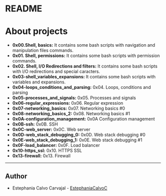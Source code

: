 # README

# About projects

- **0x00.Shell, basics:** It contains some bash scripts with navigation and manipulation files commands.
- **0x01. Shell, permissions:** It contains some bash scripts with permission commands.
- **0x02. Shell, I/O Redirections and filters:** It contains some bash scripts with I/O redirections and special caracters.
- **0x03-shell_variables_expansions:** It contains some bash scripts with variables and expansions.
- **0x04-loops_conditions_and_parsing:** 0x04. Loops, conditions and parsing
- **0x05-processes_and_signals:** 0x05. Processes and signals
- **0x06-regular_expressions:** 0x06. Regular expression
- **0x07-networking_basics:** 0x07. Networking basics #0
- **0x08-networking_basics_2:** 0x08. Networking basics #1
- **0x0A-configuration_management:** 0x0A Configuration management
- **0x0B-ssh:** 0x0B. SSH
- **0x0C-web_server:** 0x0C. Web server
- **0x0D-web_stack_debugging_0:** 0x0D. Web stack debugging #0
- **0x0E-web_stack_debugging_1:** 0x0E. Web stack debugging #1
- **0x0F-load_balancer:** 0x0F. Load balancer
- **0x10-https_ssl:** 0x10. HTTPS SSL
- **0x13-firewall:** 0x13. Firewall

---

## Author

- Estephania Calvo Carvajal - [EstephaniaCalvoC](https://github.com/EstephaniaCalvoC/)
